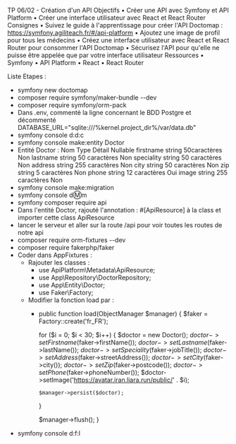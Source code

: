 TP 06/02 - Création d'un API
Objectifs
• Créer une API avec Symfony et API Platform
• Créer une interface utilisateur avec React et React Router
Consignes
• Suivez le guide à l'apprentissage pour créer l'API Doctomap : https://symfony.agiliteach.fr/#/api-platform
• Ajoutez une image de profil pour tous les médecins
• Créez une interface utilisateur avec React et React Router pour consommer l'API Doctomap
• Sécurisez l'API pour qu'elle ne puisse être appelée que par votre interface utilisateur
Ressources
• Symfony
• API Platform
• React
• React Router


Liste Etapes : 
- symfony new doctomap
- composer require symfony/maker-bundle --dev
- composer require symfony/orm-pack
- Dans .env, commenté la ligne concernant le BDD Postgre et décommenté DATABASE_URL="sqlite:///%kernel.project_dir%/var/data.db"
- symfony console d:d:c
- symfony console make:entity Doctor
- Entité Doctor : 
Nom	         Type	       Détail	         Nullable
firstname	  string	  50caractères	       Non
lastname	  string	  50 caractères	       Non
speciality	string	  50 caractères	       Non
address	    string	 255 caractères	       Non
city	      string	  50 caractères	       Non
zip	        string	   5 caractères	       Non
phone	      string	  12 caractères	       Oui
image       string   255 caractères        Non
- symfony console make:migration
- symfony console d:m:m
- symfony composer require api
- Dans l'entité Doctor, rajouté l'annotation : #[ApiResource] à la class et importer cette class ApiResource
- lancer le serveur et aller sur la route /api pour voir toutes les routes de notre api
- composer require orm-fixtures --dev
- composer require fakerphp/faker
- Coder dans AppFixtures : 
  - Rajouter les classes : 
      - use ApiPlatform\Metadata\ApiResource;
      - use App\Repository\DoctorRepository;
      - use App\Entity\Doctor;
      - use Faker\Factory;
  - Modifier la fonction load par :  
      - public function load(ObjectManager $manager)
    {
        $faker = Factory::create('fr_FR');

        for ($i = 0; $i < 30; $i++) {
            $doctor = new Doctor();
            $doctor->setFirstname($faker->firstName());
            $doctor->setLastname($faker->lastName());
            $doctor->setSpeciality($faker->jobTitle());
            $doctor->setAddress($faker->streetAddress());
            $doctor->setCity($faker->city());
            $doctor->setZip($faker->postcode());
            $doctor->setPhone($faker->phoneNumber());
            $doctor->setImage('https://avatar.iran.liara.run/public/' . $i);

            $manager->persist($doctor);
        }

        $manager->flush();
    }
- symfony console d:f:l
